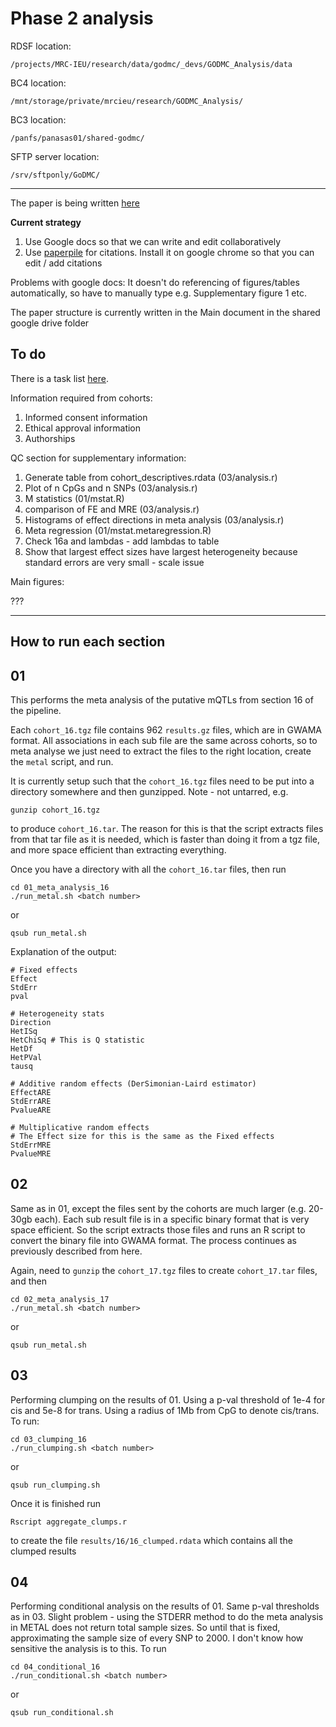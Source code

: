 # Phase 2 analysis

RDSF location:

```
/projects/MRC-IEU/research/data/godmc/_devs/GODMC_Analysis/data
```

BC4 location:

```
/mnt/storage/private/mrcieu/research/GODMC_Analysis/
```

BC3 location:

```
/panfs/panasas01/shared-godmc/
```

SFTP server location:

```
/srv/sftponly/GoDMC/
```

---

The paper is being written [here](https://drive.google.com/drive/folders/0B0vAR1k68I5fZkhpS1I3and0T2s?usp=sharing)

**Current strategy**

1. Use Google docs so that we can write and edit collaboratively
2. Use [paperpile](http://paperpile.com) for citations. Install it on google chrome so that you can edit / add citations

Problems with google docs: It doesn't do referencing of figures/tables automatically, so have to manually type e.g. Supplementary figure 1 etc.

The paper structure is currently written in the Main document in the shared google drive folder

## To do

There is a task list [here](https://docs.google.com/spreadsheets/d/1VihsoQhCNYwY07g-Asjgr6p9PBnQ44PQqhCSgzYm5mQ/edit?usp=sharing).

Information required from cohorts:

1. Informed consent information
2. Ethical approval information
3. Authorships


QC section for supplementary information:

1. Generate table from cohort_descriptives.rdata (03/analysis.r)
2. Plot of n CpGs and n SNPs (03/analysis.r)
3. M statistics (01/mstat.R)
4. comparison of FE and MRE (03/analysis.r)
5. Histograms of effect directions in meta analysis (03/analysis.r)
6. Meta regression (01/mstat.metaregression.R)
7. Check 16a and lambdas - add lambdas to table
8. Show that largest effect sizes have largest heterogeneity because standard errors are very small - scale issue


Main figures:

???

---

## How to run each section

## 01

This performs the meta analysis of the putative mQTLs from section 16 of the pipeline.

Each `cohort_16.tgz` file contains 962 `results.gz` files, which are in GWAMA format. All associations in each sub file are the same across cohorts, so to meta analyse we just need to extract the files to the right location, create the `metal` script, and run.

It is currently setup such that the `cohort_16.tgz` files need to be put into a directory somewhere and then gunzipped. Note - not untarred, e.g.

```
gunzip cohort_16.tgz
```

to produce `cohort_16.tar`. The reason for this is that the script extracts files from that tar file as it is needed, which is faster than doing it from a tgz file, and more space efficient than extracting everything.

Once you have a directory with all the `cohort_16.tar` files, then run

```
cd 01_meta_analysis_16
./run_metal.sh <batch number>
```

or 

```
qsub run_metal.sh
```

Explanation of the output:

```
# Fixed effects
Effect
StdErr
pval

# Heterogeneity stats
Direction
HetISq
HetChiSq # This is Q statistic
HetDf
HetPVal
tausq

# Additive random effects (DerSimonian-Laird estimator)
EffectARE
StdErrARE
PvalueARE

# Multiplicative random effects
# The Effect size for this is the same as the Fixed effects
StdErrMRE
PvalueMRE
```



## 02

Same as in 01, except the files sent by the cohorts are much larger (e.g. 20-30gb each). Each sub result file is in a specific binary format that is very space efficient. So the script extracts those files and runs an R script to convert the binary file into GWAMA format. The process continues as previously described from here.

Again, need to `gunzip` the `cohort_17.tgz` files to create `cohort_17.tar` files, and then

```
cd 02_meta_analysis_17
./run_metal.sh <batch number>
```

or 

```
qsub run_metal.sh
```

## 03

Performing clumping on the results of 01. Using a p-val threshold of 1e-4 for cis and 5e-8 for trans. Using a radius of 1Mb from CpG to denote cis/trans. To run:

```
cd 03_clumping_16
./run_clumping.sh <batch number>
```

or

```
qsub run_clumping.sh
```

Once it is finished run 

```
Rscript aggregate_clumps.r
```

to create the file `results/16/16_clumped.rdata` which contains all the clumped results


## 04

Performing conditional analysis on the results of 01. Same p-val thresholds as in 03. Slight problem - using the STDERR method to do the meta analysis in METAL does not return total sample sizes. So until that is fixed, approximating the sample size of every SNP to 2000. I don't know how sensitive the analysis is to this. To run

```
cd 04_conditional_16
./run_conditional.sh <batch number>
```

or

```
qsub run_conditional.sh
```



